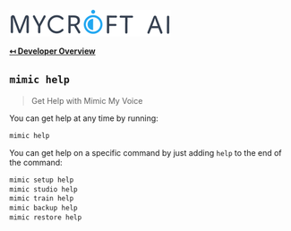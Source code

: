 ![Logo](img/mycroft-logo.png "Logo")

**[↤ Developer Overview](../README.md#developer-overview)**

`mimic help`
---

> Get Help with Mimic My Voice

You can get help at any time by running:

```bash
mimic help
```

You can get help on a specific command by just adding `help` to the end of the command:

```bash
mimic setup help
mimic studio help
mimic train help
mimic backup help
mimic restore help
```
